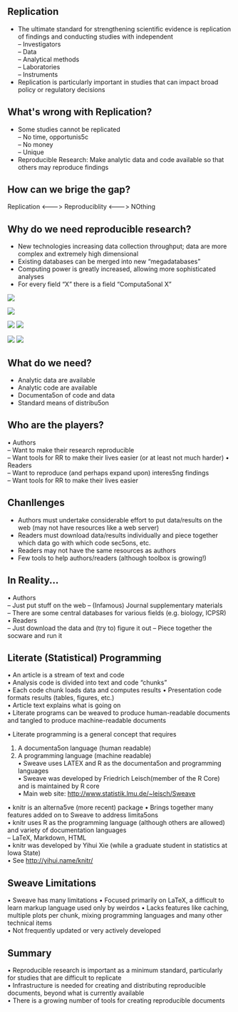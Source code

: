 ## Replication
* The	ultimate	standard	for	strengthening	scientific	evidence	is	replication	of	findings	and	conducting	studies	with independent	
 – Investigators  
 – Data	  
 – Analytical	methods	  
 – Laboratories	  
 – Instruments	  
* Replication	is	particularly	important	in	studies	that	can	impact	broad	policy	or	regulatory	decisions	

## What's wrong with Replication?
* Some	studies	cannot	be	replicated	
 – No	time,	opportunis5c	
 – No	money	
 – Unique	
* Reproducible	Research:	Make	analytic	data	and	code	available	so	that	others	may	reproduce	findings	

## How can we brige the gap?
Replication <---> Reproduciblity <---> NOthing

## Why do we need reproducible research?
* New	technologies	increasing	data	collection	throughput;	data	are	more	complex	and	extremely	high	dimensional	  
* Existing	databases	can	be	merged	into	new	“megadatabases”	  
* Computing	power	is	greatly	increased,	allowing	more	sophisticated	analyses	  
* For	every	field	“X”	there	is	a	field	“Computa5onal	X”   

<img src="./pipeline.png">


![](‪C:\Users\Ning\pipeline.png)



![](C:/User/Ning/pipeline.png)
![](pipeline.png)

<img src="C:/User/Ning/pipeline.png">
<img src="http://img.blog.csdn.net/20150909102040839">

## What do we need?

* Analytic	data	are	available	
* Analytic	code	are	available	
* Documenta5on	of	code	and	data	
* Standard	means	of	distribu5on	

## Who are the players?
• Authors	
 – Want	to	make	their	research	reproducible	
 – Want	tools	for	RR	to	make	their	lives	easier	(or	at	least	not	much	harder)	
• Readers	
 – Want	to	reproduce	(and	perhaps	expand	upon)	interes5ng	findings	
 – Want	tools	for	RR	to	make	their	lives	easier	
 
 ## Chanllenges
* Authors	must	undertake	considerable	effort	to	put	data/results	on	the	web	(may	not	have	resources	like	a	web	server)	
* Readers	must	download	data/results	individually	and	piece	together	which	data	go	with	which	code	sec5ons,	etc.	
* Readers	may	not	have	the	same	resources	as	authors	
* Few	tools	to	help	authors/readers	(although	toolbox	is	growing!)	

## In Reality...
• Authors	
 – Just	put	stuff	on	the	web	
 – (Infamous)	Journal	supplementary	materials	
 – There	are	some	central	databases	for	various	fields	(e.g.	biology,	ICPSR)	
• Readers	
 – Just	download	the	data	and	(try	to)	figure	it	out	
 – Piece	together	the	socware	and	run	it	
 
## Literate	(Statistical)	Programming	
• An	article	is	a	stream	of	text	and	code	
• Analysis	code	is	divided	into	text	and	code	“chunks”	
• Each	code	chunk	loads	data	and	computes	results	
• Presentation	code	formats	results	(tables,	figures,	etc.)	
• Article	text	explains	what	is	going	on	
• Literate	programs	can	be	weaved	to	produce	human-readable	documents	and	tangled	to	produce	machine-readable	documents	

• Literate	programming	is	a	general	concept	that	requires	
 1. A	documenta5on	language	(human	readable)	
 2. A	programming	language	(machine	readable)	
• Sweave	uses	LATEX	and	R	as	the	documenta5on	and	programming	languages	
• Sweave	was	developed	by	Friedrich	Leisch(member	of	the	R	Core)	and	is	maintained	by	R	core	
• Main	web	site:	<http://www.statistik.lmu.de/~leisch/Sweave>

• knitr	is	an	alterna5ve	(more	recent)	package	
• Brings	together	many	features	added	on	to	Sweave	to	address	limita5ons	
• knitr	uses	R	as	the	programming	language	(although	others	are	allowed)	and	variety	of	documentation	languages	
 – LaTeX,	Markdown,	HTML	
• knitr	was	developed	by	Yihui Xie	(while	a	graduate	student	in	statistics	at	Iowa	State)	
• See	<http://yihui.name/knitr/>

## Sweave Limitations
• Sweave	has	many	limitations	
• Focused	primarily	on	LaTeX,	a	difficult	to	learn	markup	language	used	only	by	weirdos
• Lacks	features	like	caching,	multiple	plots	per	chunk,	mixing	programming	languages	and	many	other	technical	items	
• Not	frequently	updated	or	very	actively	developed	

## Summary
• Reproducible	research	is	important	as	a	minimum	standard,	particularly	for	studies	that	are	difficult	to	replicate	
• Infrastructure	is	needed	for	creating	and	distributing	reproducible	documents,	beyond	what	is	currently	available	
• There	is	a	growing	number	of	tools	for	creating	reproducible	documents	




